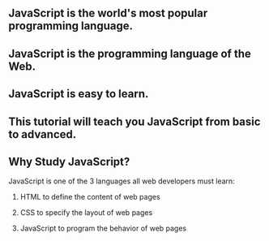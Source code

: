 ## JavaScript is the world's most popular programming language.

## JavaScript is the programming language of the Web.

## JavaScript is easy to learn.

## This tutorial will teach you JavaScript from basic to advanced.

## Why Study JavaScript?

JavaScript is one of the 3 languages all web developers must learn:

1.  HTML to define the content of web pages

2.  CSS to specify the layout of web pages

3.  JavaScript to program the behavior of web pages
